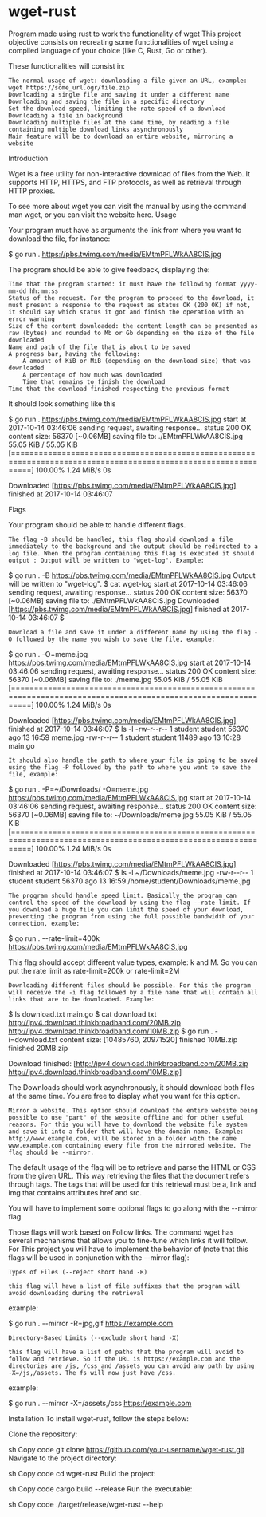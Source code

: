 # wget-rust
Program made using rust to work the functionality of wget
This project objective consists on recreating some functionalities of wget using a compiled language of your choice (like C, Rust, Go or other).

These functionalities will consist in:

    The normal usage of wget: downloading a file given an URL, example: wget https://some_url.ogr/file.zip
    Downloading a single file and saving it under a different name
    Downloading and saving the file in a specific directory
    Set the download speed, limiting the rate speed of a download
    Downloading a file in background
    Downloading multiple files at the same time, by reading a file containing multiple download links asynchronously
    Main feature will be to download an entire website, mirroring a website

Introduction

Wget is a free utility for non-interactive download of files from the Web. It supports HTTP, HTTPS, and FTP protocols, as well as retrieval through HTTP proxies.

To see more about wget you can visit the manual by using the command man wget, or you can visit the website here.
Usage

Your program must have as arguments the link from where you want to download the file, for instance:

$ go run . https://pbs.twimg.com/media/EMtmPFLWkAA8CIS.jpg

The program should be able to give feedback, displaying the:

    Time that the program started: it must have the following format yyyy-mm-dd hh:mm:ss
    Status of the request. For the program to proceed to the download, it must present a response to the request as status OK (200 OK) if not, it should say which status it got and finish the operation with an error warning
    Size of the content downloaded: the content length can be presented as raw (bytes) and rounded to Mb or Gb depending on the size of the file downloaded
    Name and path of the file that is about to be saved
    A progress bar, having the following:
        A amount of KiB or MiB (depending on the download size) that was downloaded
        A percentage of how much was downloaded
        Time that remains to finish the download
    Time that the download finished respecting the previous format

It should look something like this

$ go run . https://pbs.twimg.com/media/EMtmPFLWkAA8CIS.jpg
start at 2017-10-14 03:46:06
sending request, awaiting response... status 200 OK
content size: 56370 [~0.06MB]
saving file to: ./EMtmPFLWkAA8CIS.jpg
 55.05 KiB / 55.05 KiB [================================================================================================================] 100.00% 1.24 MiB/s 0s

Downloaded [https://pbs.twimg.com/media/EMtmPFLWkAA8CIS.jpg]
finished at 2017-10-14 03:46:07

Flags

Your program should be able to handle different flags.

    The flag -B should be handled, this flag should download a file immediately to the background and the output should be redirected to a log file. When the program containing this flag is executed it should output : Output will be written to "wget-log". Example:

$ go run . -B https://pbs.twimg.com/media/EMtmPFLWkAA8CIS.jpg
Output will be written to "wget-log".
$ cat wget-log
start at 2017-10-14 03:46:06
sending request, awaiting response... status 200 OK
content size: 56370 [~0.06MB]
saving file to: ./EMtmPFLWkAA8CIS.jpg
Downloaded [https://pbs.twimg.com/media/EMtmPFLWkAA8CIS.jpg]
finished at 2017-10-14 03:46:07
$

    Download a file and save it under a different name by using the flag -O followed by the name you wish to save the file, example:

$ go run . -O=meme.jpg https://pbs.twimg.com/media/EMtmPFLWkAA8CIS.jpg
start at 2017-10-14 03:46:06
sending request, awaiting response... status 200 OK
content size: 56370 [~0.06MB]
saving file to: ./meme.jpg
 55.05 KiB / 55.05 KiB [================================================================================================================] 100.00% 1.24 MiB/s 0s

Downloaded [https://pbs.twimg.com/media/EMtmPFLWkAA8CIS.jpg]
finished at 2017-10-14 03:46:07
$ ls -l
-rw-r--r-- 1 student student 56370 ago 13 16:59 meme.jpg
-rw-r--r-- 1 student student 11489 ago 13 10:28 main.go

    It should also handle the path to where your file is going to be saved using the flag -P followed by the path to where you want to save the file, example:

$ go run . -P=~/Downloads/ -O=meme.jpg https://pbs.twimg.com/media/EMtmPFLWkAA8CIS.jpg
start at 2017-10-14 03:46:06
sending request, awaiting response... status 200 OK
content size: 56370 [~0.06MB]
saving file to: ~/Downloads/meme.jpg
 55.05 KiB / 55.05 KiB [================================================================================================================] 100.00% 1.24 MiB/s 0s

Downloaded [https://pbs.twimg.com/media/EMtmPFLWkAA8CIS.jpg]
finished at 2017-10-14 03:46:07
$ ls -l ~/Downloads/meme.jpg
-rw-r--r-- 1 student student 56370 ago 13 16:59 /home/student/Downloads/meme.jpg

    The program should handle speed limit. Basically the program can control the speed of the download by using the flag --rate-limit. If you download a huge file you can limit the speed of your download, preventing the program from using the full possible bandwidth of your connection, example:

$ go run . --rate-limit=400k https://pbs.twimg.com/media/EMtmPFLWkAA8CIS.jpg

This flag should accept different value types, example: k and M. So you can put the rate limit as rate-limit=200k or rate-limit=2M

    Downloading different files should be possible. For this the program will receive the -i flag followed by a file name that will contain all links that are to be downloaded. Example:

$ ls
download.txt   main.go
$ cat download.txt
http://ipv4.download.thinkbroadband.com/20MB.zip
http://ipv4.download.thinkbroadband.com/10MB.zip
$ go run . -i=download.txt
content size: [10485760, 20971520]
finished 10MB.zip
finished 20MB.zip

Download finished:  [http://ipv4.download.thinkbroadband.com/20MB.zip http://ipv4.download.thinkbroadband.com/10MB.zip]

The Downloads should work asynchronously, it should download both files at the same time. You are free to display what you want for this option.

    Mirror a website. This option should download the entire website being possible to use "part" of the website offline and for other useful reasons. For this you will have to download the website file system and save it into a folder that will have the domain name. Example: http://www.example.com, will be stored in a folder with the name www.example.com containing every file from the mirrored website. The flag should be --mirror.

The default usage of the flag will be to retrieve and parse the HTML or CSS from the given URL. This way retrieving the files that the document refers through tags. The tags that will be used for this retrieval must be a, link and img that contains attributes href and src.

You will have to implement some optional flags to go along with the --mirror flag.

Those flags will work based on Follow links. The command wget has several mechanisms that allows you to fine-tune which links it will follow. For This project you will have to implement the behavior of (note that this flags will be used in conjunction with the --mirror flag):

    Types of Files (--reject short hand -R)

    this flag will have a list of file suffixes that the program will avoid downloading during the retrieval

example:

$ go run . --mirror -R=jpg,gif https://example.com

    Directory-Based Limits (--exclude short hand -X)

    this flag will have a list of paths that the program will avoid to follow and retrieve. So if the URL is https://example.com and the directories are /js, /css and /assets you can avoid any path by using -X=/js,/assets. The fs will now just have /css.

example:

$ go run . --mirror -X=/assets,/css https://example.com


Installation
To install wget-rust, follow the steps below:

Clone the repository:

sh
Copy code
git clone https://github.com/your-username/wget-rust.git
Navigate to the project directory:

sh
Copy code
cd wget-rust
Build the project:

sh
Copy code
cargo build --release
Run the executable:

sh
Copy code
./target/release/wget-rust --help
